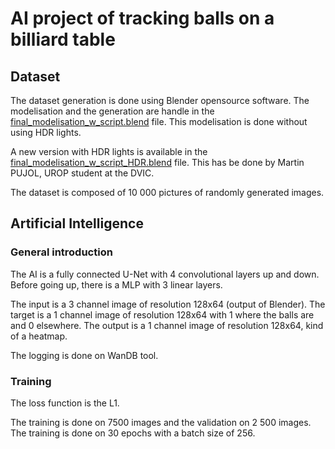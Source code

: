 # AI project of tracking balls on a billiard table

## Dataset

The dataset generation is done using Blender opensource software.
The modelisation and the generation are handle in the [final_modelisation_w_script.blend](Pool_Table/final_modelisation_w_script.blend) file. This modelisation is done without using HDR lights.

A new version with HDR lights is available in the [final_modelisation_w_script_HDR.blend](Pool_Table/final_modelisation_w_script_HDR.blend) file. This has be done by Martin PUJOL, UROP student at the DVIC.

The dataset is composed of 10 000 pictures of randomly generated images.

## Artificial Intelligence

### General introduction

The AI is a fully connected U-Net with 4 convolutional layers up and down.
Before going up, there is a MLP with 3 linear layers.

The input is a 3 channel image of resolution 128x64 (output of Blender).
The target is a 1 channel image of resolution 128x64 with 1 where the balls are and 0 elsewhere.
The output is a 1 channel image of resolution 128x64, kind of a heatmap.

The logging is done on WanDB tool.

### Training

The loss function is the L1.

The training is done on 7500 images and the validation on 2 500 images.
The training is done on 30 epochs with a batch size of 256.


